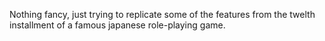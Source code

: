 Nothing fancy, just trying to replicate some of the features from the twelth installment of a famous japanese role-playing game.
